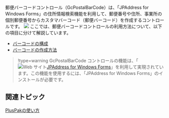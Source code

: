 郵便バーコードコントロール（GcPostalBarCode）は、「JPAddress for Windows Forms」の住所情報検索機能を利用して、郵便番号や住所、事業所の個別郵便番号からカスタマバーコード（郵便バーコード）を作成するコントロールです。
![](/DOCUMENT_SITE_LINK_PREFIX_HERE/document-site-files/images/06fadbb1-c461-433a-b385-ae4966e56069/images/gcpostalbarcode.png)
ここでは、郵便バーコードコントロールの利用方法について、以下の項目に分けて解説しています。

* [バーコードの構成](gcdocsite__documentlink?toc-item-id=81a0ecc2-6362-4b04-ab59-87e603e411e3)
* [バーコードの作成方法](gcdocsite__documentlink?toc-item-id=3b23b456-1307-4504-8f25-80f135fdaa6e)

> !type=warning
> GcPostalBarCode コントロールの機能は、「![Web サイト](/DOCUMENT_SITE_LINK_PREFIX_HERE/document-site-files/images/06fadbb1-c461-433a-b385-ae4966e56069/images/weblink.png)[JPAddress for Windows Forms](https://developer.mescius.jp/inputmanplus-winforms)」を利用して実現されています。この機能を使用するには、「JPAddress for Windows Forms」のインストールが必要です。

## 関連トピック

[PlusPakの使い方](gcdocsite__documentlink?toc-item-id=f660d5eb-01cf-4c16-8edb-cac373cd0651)